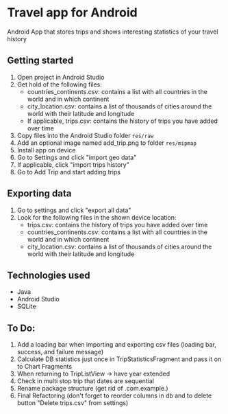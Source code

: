 # Travel app for Android
Android App that stores trips and shows interesting statistics of your travel history

## Getting started
1. Open project in Android Studio
1. Get hold of the following files:
    - countries_continents.csv: contains a list with all countries in the world and in which continent
    - city_location.csv: contains a list of thousands of cities around the world with their latitude and longitude
    - If applicable, trips.csv: contains the history of trips you have added over time
1. Copy files into the Android Studio folder `res/raw`
1. Add an optional image named add_trip.png to folder `res/mipmap`
1. Install app on device
1. Go to Settings and click "import geo data"
1. If applicable, click "import trips history"
1. Go to Add Trip and start adding trips

## Exporting data
1. Go to settings and click "export all data"
1. Look for the following files in the shown device location:
    - trips.csv: contains the history of trips you have added over time
    - countries_continents.csv: contains a list with all countries in the world and in which continent
    - city_location.csv: contains a list of thousands of cities around the world with their latitude and longitude

## Technologies used
- Java
- Android Studio
- SQLite

## To Do:
1. Add a loading bar when importing and exporting csv files (loading bar, success, and failure message)
1. Calculate DB statistics just once in TripStatisticsFragment and pass it on to Chart Fragments
1. When returning to TripListView -> have year extended
1. Check in multi stop trip that dates are sequential
1. Rename package structure (get rid of .com.example.)
1. Final Refactoring (don't forget to reorder columns in db and to delete button "Delete trips.csv" from settings)


